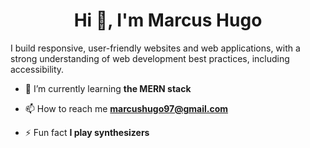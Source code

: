 <h1 align="center">Hi 👋, I'm Marcus Hugo</h1>

<p>I build responsive, user-friendly websites and web applications, with a strong understanding of web development best practices, including accessibility.</p>

- 🌱 I’m currently learning **the MERN stack**

- 📫 How to reach me **marcushugo97@gmail.com**

- ⚡ Fun fact **I play synthesizers**
